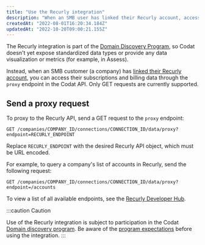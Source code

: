 ```yaml
---
title: "Use the Recurly integration"
description: "When an SMB user has linked their Recurly account, access their subscriptions and billing data by making proxy requests to the Recurly API"
createdAt: "2022-08-01T16:20:34.184Z"
updatedAt: "2022-10-20T09:00:21.155Z"
---
```


The Recurly integration is part of the [Domain Discovery Program](/domain-discovery-program), so Codat doesn't yet expose standardized data types or provide any data visualization or metrics (for example, in Assess).

Instead, when an SMB customer (a company) has [linked their Recurly account](/commerce-recurly-setup#smb-customer-authenticate-and-connect-your-commerce-data), you can access their subscriptions and billing data through the `proxy` endpoint in the Codat API. Only GET requests are currently supported.

## Send a proxy request

To proxy to the Recurly API, send a GET request to the `proxy` endpoint:

```
GET /companies/COMPANY_ID/connections/CONNECTION_ID/data/proxy?endpoint=RECURLY_ENDPOINT
```

Replace `RECURLY_ENDPOINT` with the desired Recurly API object, which must be URL encoded.

For example, to query a company's list of accounts in Recurly, send the following request:

```
GET /companies/COMPANY_ID/connections/CONNECTION_ID/data/proxy?endpoint=/accounts
```

To view a list of all available endpoints, see the <a className="external" href="https://developers.recurly.com/api/v2021-02-25/index.html" target="_blank">Recurly Developer Hub</a>.

:::caution Caution

Use of the Recurly integration is subject to participation in the Codat [Domain discovery program](/domain-discovery-program). Be aware of the [program expectations](/domain-discovery-program) before using the integration.
:::
